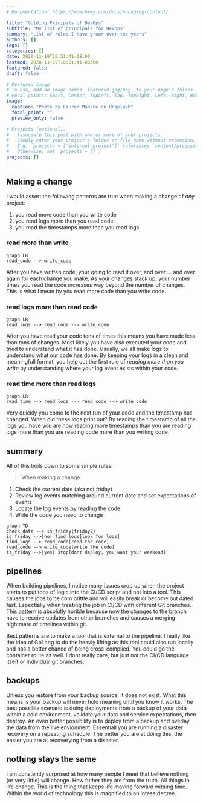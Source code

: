 ```yaml
---
# Documentation: https://wowchemy.com/docs/managing-content/

title: "Guiding Pricipals of DevOps"
subtitle: "My list of principals for DevOps"
summary: "List of rules I have grown over the years"
authors: []
tags: []
categories: []
date: 2020-11-19T10:51:41-08:00
lastmod: 2020-11-19T10:51:41-08:00
featured: false
draft: false

# Featured image
# To use, add an image named `featured.jpg/png` to your page's folder.
# Focal points: Smart, Center, TopLeft, Top, TopRight, Left, Right, BottomLeft, Bottom, BottomRight.
image:
  caption: "Photo by Lauren Mancke on Unsplash"
  focal_point: ""
  preview_only: false

# Projects (optional).
#   Associate this post with one or more of your projects.
#   Simply enter your project's folder or file name without extension.
#   E.g. `projects = ["internal-project"]` references `content/project/deep-learning/index.md`.
#   Otherwise, set `projects = []`.
projects: []
---
```


## Making a change

I would assert the following patterns are true when making
a change of _any_ project:

1. you read more code than you write code
2. you read logs more than you read code
3. you read the timestamps more than you read logs

### read more than write

```mermaid
graph LR
read_code --> write_code
```

After you have written code, your going to read it over, and over ... and over again for each change you make.
As your changes stack up, your number times you read the code increases way beyond the number of changes.
This is what I mean by you read more code than you write code.

### read logs more than read code

```mermaid
graph LR
read_logs --> read_code --> write_code
```

After you have read your code tons of times this means you have made less than tons of changes.
Most likely you have also executed your code and tried to understand what it has done.
Usually, we all make logs to understand what our code has done.
By keeping your logs in a clean and meaningfull format, you help out the first rule of _reading more than you write_ by understanding where your log event exists within your code.

### read time more than read logs

```mermaid
graph LR
read_time --> read_logs --> read_code --> write_code
```

Very quickly you come to the next run of your code and the timestamp has changed.
When did these logs print out? By reading the timestamp of all the logs you have you are now reading more timestamps than you are reading logs more than you are reading code more than you writing code.

## summary

All of this boils down to some simple rules:

> When making a change

1. Check the current date (aka not friday)
2. Review log events matching around current date and set expectations of events
3. Locate the log events by reading the code
4. Write the code you need to change

```mermaid
graph TD
check_date --> is_friday{friday?}
is_friday -->|no| find_logs[look for logs]
find_logs --> read_code[read the code]
read_code --> write_code[write the code]
is_friday -->|yes| stop[dont deploy, you want your weekend]
```

## pipelines

When building pipelines, I notice many issues crop up when the project starts to put tons of logic into the CI/CD script and not into a tool.
This causes the jobs to be com brittle and will easily break or become
out dated fast. Espectially when treating the job in CI/CD with different Git branches. This pattern is absolutly horible because
now the changes to the branch have to receive updates from other
branches and causes a merging nightmare of timelines within git.

Best patterns are to make a tool that is external to the pipeline.
I really like the idea of GoLang to do the heavly lifting as this tool
could also run locally and has a better chance of being cross-complied.
You could go the container route as well. I dont really care, but just
not the CI/CD language itself or individual git branches.

## backups

Unless you restore from your backup source, it does not exist.
What this means is your backup will never hold meaning until you know it works.
The best possible scenario is doing deployments from a backup of your data within a cold environment, validate your data and service expectations, then destroy.
An even better possibility is to deploy from a backup and overlay the data from the live envionment.
Essentiall you are running a disaster recovery on a repeating schedule.
The better you are at doing this, the easier you are at recoverying from a disaster.

## nothing stays the same

I am constently surprised at how many people I meet that believe nothing (or very little) will change.
How futher they are from the truth.
All things in life change.
This is the thing that keeps life moving forward withing time.
Within the world of technology this is magnified to an intese degree.

